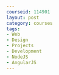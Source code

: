 ```yaml
---
courseid: 114901
layout: post
category: courses
tags:
- Web
- Design
- Projects
- Development
- NodeJS
- AngularJS
---
```

